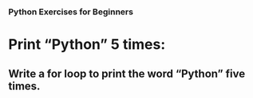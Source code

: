 ### Python Exercises for Beginners
# Print “Python” 5 times: 

## Write a for loop to print the word “Python” five times.
